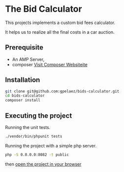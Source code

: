 # The Bid Calculator

This projects implements a custom bid fees calculator.

It helps us to realize all the final costs in a car auction. 

## Prerequisite

* An AMP Server, 
* composer [Visit Composer Websiteite](https://getcomposer.org/)

## Installation

```bash
git clone git@github.com:gpelaez/bids-calculator.git
cd bids-calculator
composer install
```

## Executing the project

Running the unit tests.
```bash
./vendor/bin/phpunit tests
```

Running the project with a simple php server.
```bash
php -S 0.0.0.0:8082 -t public
```
then [open the project in your browser](http://localhost:8082/)


